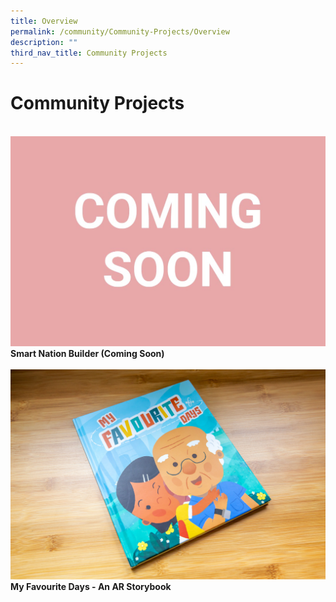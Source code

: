 ```yaml
---
title: Overview
permalink: /community/Community-Projects/Overview
description: ""
third_nav_title: Community Projects
---
```

# Community Projects


<br>
 <div class="row">  
     <div class="col"> 
    <a href="/community/Community-Projects/Smart-Nation-Builder"><img src="/images/community/coming-soon.jpg"></a><br>
     <div class="header"><b>Smart Nation Builder (Coming Soon)</b></div><br>
  </div>
     <div class="col"> 
      <a href="/community/Community-Projects/My-Favourite-Days"><img src="/images/community/MyFavouriteDays.jpg"></a><br>
       <div class="header"><b>My Favourite Days - An AR Storybook</b></div><br>
  </div>